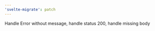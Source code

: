 ```yaml
---
'svelte-migrate': patch
---
```


Handle Error without message, handle status 200, handle missing body
